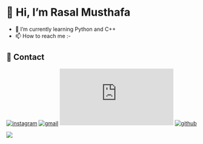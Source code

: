 # 👋 Hi, I’m Rasal Musthafa
- 🌱 I’m currently learning Python and C++
- 📫 How to reach me :-

## 🔗 Contact
[![instagram](https://img.shields.io/badge/Instagram-E4405F?style=for-the-badge&logo=instagram&logoColor=white)](https://www.instagram.com/rasalkp__k/)
[![gmail](https://img.shields.io/badge/Gmail-D14836?style=for-the-badge&logo=gmail&logoColor=white)](https://www.rasalkpofficial66@gmail.com)
[![linkedin](https://platform.linkedin.com/badges/js/profile.js)](https://www.linkedin.com/)
[![github](https://img.shields.io/badge/GitHub-100000?style=for-the-badge&logo=github&logoColor=white)]([https://www.linkedin.com/](https://platform.linkedin.com/badges/js/profile.js))


![](https://komarev.com/ghpvc/?username=Rslkp&color=dc143c)


